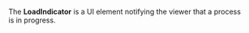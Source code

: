 The **LoadIndicator** is&nbsp;a&nbsp;UI element notifying the viewer that a&nbsp;process is&nbsp;in&nbsp;progress.